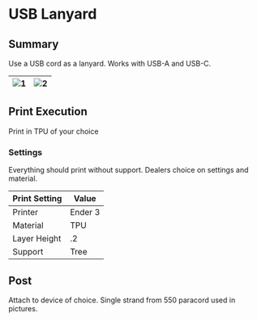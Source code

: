 USB Lanyard
===

## Summary 
Use a USB cord as a lanyard. Works with USB-A and USB-C.

| ![1](github.com/T-McBride/3DPrint/blob/main/USB_Lanyard/images/1.jpg) | ![2](.https://github.com/T-McBride/3DPrint/blob/main/USB_Lanyard/images/2.jpg) | 
| --- | --- |
## Print Execution
Print in TPU of your choice

### Settings
Everything should print without support. Dealers choice on settings and material. 

| Print Setting | Value |
| --- | --- |
| Printer | Ender 3 |
| Material | TPU |
| Layer Height | .2 |
| Support | Tree |

## Post
Attach to device of choice. Single strand from 550 paracord used in pictures.
